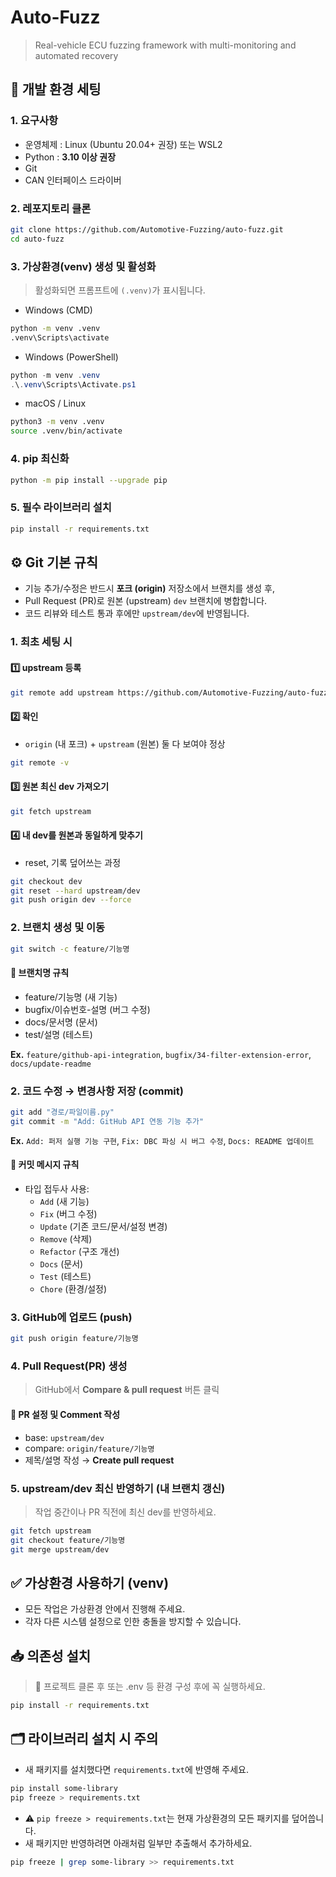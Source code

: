 # Auto-Fuzz
> Real-vehicle ECU fuzzing framework with multi-monitoring and automated recovery

## 🚀 개발 환경 세팅
### 1. 요구사항
* 운영체제 : Linux (Ubuntu 20.04+ 권장) 또는 WSL2
* Python : **3.10 이상 권장**
* Git
* CAN 인터페이스 드라이버

### 2. 레포지토리 클론
```bash
git clone https://github.com/Automotive-Fuzzing/auto-fuzz.git
cd auto-fuzz
```

### 3. 가상환경(venv) 생성 및 활성화
> 활성화되면 프롬프트에 `(.venv)`가 표시됩니다.
* Windows (CMD)
```bash
python -m venv .venv
.venv\Scripts\activate
```

* Windows (PowerShell)
```powershell
python -m venv .venv
.\.venv\Scripts\Activate.ps1
```

* macOS / Linux
```bash
python3 -m venv .venv
source .venv/bin/activate
```

### 4. pip 최신화
```bash
python -m pip install --upgrade pip
```

### 5. 필수 라이브러리 설치
```bash
pip install -r requirements.txt
```

## ⚙️ Git 기본 규칙
* 기능 추가/수정은 반드시 **포크 (origin)** 저장소에서 브랜치를 생성 후,
* Pull Request (PR)로 원본 (upstream) `dev` 브랜치에 병합합니다.
* 코드 리뷰와 테스트 통과 후에만 `upstream/dev`에 반영됩니다.

### 1. 최초 세팅 시
#### 1️⃣ upstream 등록
```bash
git remote add upstream https://github.com/Automotive-Fuzzing/auto-fuzz.git
```

#### 2️⃣ 확인
* `origin` (내 포크) + `upstream` (원본) 둘 다 보여야 정상
```bash
git remote -v
```

#### 3️⃣ 원본 최신 dev 가져오기
```bash
git fetch upstream
```
#### 4️⃣ 내 dev를 원본과 동일하게 맞추기
* reset, 기록 덮어쓰는 과정
```bash
git checkout dev
git reset --hard upstream/dev
git push origin dev --force
```

### 2. 브랜치 생성 및 이동
```bash
git switch -c feature/기능명
```

#### 🌿 브랜치명 규칙
* feature/기능명 (새 기능)
* bugfix/이슈번호-설명 (버그 수정)
* docs/문서명 (문서)
* test/설명 (테스트)

**Ex.** `feature/github-api-integration`, `bugfix/34-filter-extension-error`, `docs/update-readme`

### 2. 코드 수정 → 변경사항 저장 (commit)
```bash
git add "경로/파일이름.py"
git commit -m "Add: GitHub API 연동 기능 추가"
```
**Ex.** `Add: 퍼저 실행 기능 구현`, `Fix: DBC 파싱 시 버그 수정`, `Docs: README 업데이트`

#### 📝 커밋 메시지 규칙
* 타입 접두사 사용:
  * `Add` (새 기능)
  * `Fix` (버그 수정)
  * `Update` (기존 코드/문서/설정 변경)
  * `Remove` (삭제)
  * `Refactor` (구조 개선)
  * `Docs` (문서)
  * `Test` (테스트)
  * `Chore` (환경/설정)

### 3. GitHub에 업로드 (push)
```bash
git push origin feature/기능명
```

### 4. Pull Request(PR) 생성
> GitHub에서 **Compare & pull request** 버튼 클릭

#### 📌 PR 설정 및 Comment 작성
* base: `upstream/dev`
* compare: `origin/feature/기능명`
* 제목/설명 작성 → **Create pull request**

### 5. upstream/dev 최신 반영하기 (내 브랜치 갱신)
> 작업 중간이나 PR 직전에 최신 dev를 반영하세요.

```bash
git fetch upstream
git checkout feature/기능명
git merge upstream/dev
```

## ✅ 가상환경 사용하기 (venv)
* 모든 작업은 가상환경 안에서 진행해 주세요.
* 각자 다른 시스템 설정으로 인한 충돌을 방지할 수 있습니다.

## 📥 의존성 설치
> 🔁 프로젝트 클론 후 또는 .env 등 환경 구성 후에 꼭 실행하세요.
```bash
pip install -r requirements.txt
```

## 🗂️ 라이브러리 설치 시 주의
* 새 패키지를 설치했다면 `requirements.txt`에 반영해 주세요.
```bash
pip install some-library
pip freeze > requirements.txt
```

* ⚠️ `pip freeze > requirements.txt`는 현재 가상환경의 모든 패키지를 덮어씁니다. 
* 새 패키지만 반영하려면 아래처럼 일부만 추출해서 추가하세요.
```bash
pip freeze | grep some-library >> requirements.txt
```
